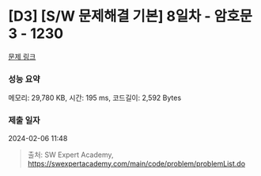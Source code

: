# [D3] [S/W 문제해결 기본] 8일차 - 암호문3 - 1230 

[문제 링크](https://swexpertacademy.com/main/code/problem/problemDetail.do?contestProbId=AV14zIwqAHwCFAYD) 

### 성능 요약

메모리: 29,780 KB, 시간: 195 ms, 코드길이: 2,592 Bytes

### 제출 일자

2024-02-06 11:48



> 출처: SW Expert Academy, https://swexpertacademy.com/main/code/problem/problemList.do